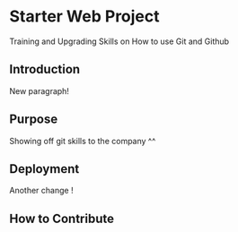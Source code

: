 # Starter Web Project

Training and Upgrading Skills on How to use Git and Github

## Introduction

New paragraph!

## Purpose 

Showing off git skills to the company ^^

## Deployment

Another change !

## How to Contribute